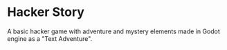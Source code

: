 # Hacker Story
A basic hacker game with adventure and mystery elements made in Godot engine as a "Text Adventure".
